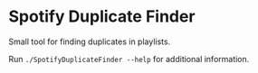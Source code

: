 # Spotify Duplicate Finder
Small tool for finding duplicates in playlists.

Run `./SpotifyDuplicateFinder --help` for additional information.